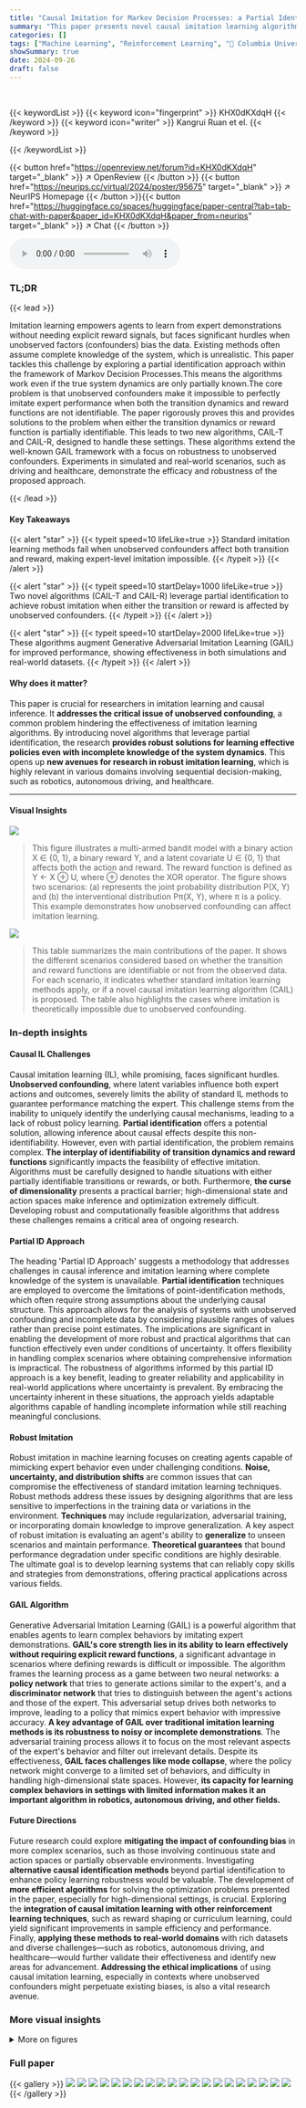 ```yaml
---
title: "Causal Imitation for Markov Decision Processes: a Partial Identification Approach"
summary: "This paper presents novel causal imitation learning algorithms using partial identification to achieve expert performance even when unobserved confounders affect Markov Decision Processes."
categories: []
tags: ["Machine Learning", "Reinforcement Learning", "🏢 Columbia University",]
showSummary: true
date: 2024-09-26
draft: false
---
```


<br>

{{< keywordList >}}
{{< keyword icon="fingerprint" >}} KHX0dKXdqH {{< /keyword >}}
{{< keyword icon="writer" >}} Kangrui Ruan et el. {{< /keyword >}}
 
{{< /keywordList >}}

{{< button href="https://openreview.net/forum?id=KHX0dKXdqH" target="_blank" >}}
↗ OpenReview
{{< /button >}}
{{< button href="https://neurips.cc/virtual/2024/poster/95675" target="_blank" >}}
↗ NeurIPS Homepage
{{< /button >}}{{< button href="https://huggingface.co/spaces/huggingface/paper-central?tab=tab-chat-with-paper&paper_id=KHX0dKXdqH&paper_from=neurips" target="_blank" >}}
↗ Chat
{{< /button >}}



<audio controls>
    <source src="https://ai-paper-reviewer.com/KHX0dKXdqH/podcast.wav" type="audio/wav">
    Your browser does not support the audio element.
</audio>


### TL;DR


{{< lead >}}

Imitation learning empowers agents to learn from expert demonstrations without needing explicit reward signals, but faces significant hurdles when unobserved factors (confounders) bias the data. Existing methods often assume complete knowledge of the system, which is unrealistic. This paper tackles this challenge by exploring a partial identification approach within the framework of Markov Decision Processes.This means the algorithms work even if the true system dynamics are only partially known.The core problem is that unobserved confounders make it impossible to perfectly imitate expert performance when both the transition dynamics and reward functions are not identifiable. The paper rigorously proves this and provides solutions to the problem when either the transition dynamics or reward function is partially identifiable. This leads to two new algorithms, CAIL-T and CAIL-R, designed to handle these settings.  These algorithms extend the well-known GAIL framework with a focus on robustness to unobserved confounders. Experiments in simulated and real-world scenarios, such as driving and healthcare, demonstrate the efficacy and robustness of the proposed approach.

{{< /lead >}}


#### Key Takeaways

{{< alert "star" >}}
{{< typeit speed=10 lifeLike=true >}} Standard imitation learning methods fail when unobserved confounders affect both transition and reward, making expert-level imitation impossible. {{< /typeit >}}
{{< /alert >}}

{{< alert "star" >}}
{{< typeit speed=10 startDelay=1000 lifeLike=true >}} Two novel algorithms (CAIL-T and CAIL-R) leverage partial identification to achieve robust imitation when either the transition or reward is affected by unobserved confounders. {{< /typeit >}}
{{< /alert >}}

{{< alert "star" >}}
{{< typeit speed=10 startDelay=2000 lifeLike=true >}} These algorithms augment Generative Adversarial Imitation Learning (GAIL) for improved performance, showing effectiveness in both simulations and real-world datasets. {{< /typeit >}}
{{< /alert >}}

#### Why does it matter?
This paper is crucial for researchers in imitation learning and causal inference.  It **addresses the critical issue of unobserved confounding**, a common problem hindering the effectiveness of imitation learning algorithms. By introducing novel algorithms that leverage partial identification, the research **provides robust solutions for learning effective policies even with incomplete knowledge of the system dynamics**.  This opens up **new avenues for research in robust imitation learning**, which is highly relevant in various domains involving sequential decision-making, such as robotics, autonomous driving, and healthcare.

------
#### Visual Insights



![](https://ai-paper-reviewer.com/KHX0dKXdqH/figures_0_1.jpg)

> This figure illustrates a multi-armed bandit model with a binary action X ∈ {0, 1}, a binary reward Y, and a latent covariate U ∈ {0, 1} that affects both the action and reward. The reward function is defined as Y ← X ⊕ U, where ⊕ denotes the XOR operator.  The figure shows two scenarios: (a) represents the joint probability distribution P(X, Y) and (b) the interventional distribution Pπ(X, Y), where π is a policy. This example demonstrates how unobserved confounding can affect imitation learning.





![](https://ai-paper-reviewer.com/KHX0dKXdqH/tables_1_1.jpg)

> This table summarizes the main contributions of the paper.  It shows the different scenarios considered based on whether the transition and reward functions are identifiable or not from the observed data. For each scenario, it indicates whether standard imitation learning methods apply, or if a novel causal imitation learning algorithm (CAIL) is proposed.  The table also highlights the cases where imitation is theoretically impossible due to unobserved confounding.





### In-depth insights


#### Causal IL Challenges
Causal imitation learning (IL), while promising, faces significant hurdles.  **Unobserved confounding**, where latent variables influence both expert actions and outcomes, severely limits the ability of standard IL methods to guarantee performance matching the expert.  This challenge stems from the inability to uniquely identify the underlying causal mechanisms, leading to a lack of robust policy learning.  **Partial identification** offers a potential solution, allowing inference about causal effects despite this non-identifiability.  However, even with partial identification, the problem remains complex.  **The interplay of identifiability of transition dynamics and reward functions** significantly impacts the feasibility of effective imitation. Algorithms must be carefully designed to handle situations with either partially identifiable transitions or rewards, or both.  Furthermore, **the curse of dimensionality** presents a practical barrier; high-dimensional state and action spaces make inference and optimization extremely difficult.  Developing robust and computationally feasible algorithms that address these challenges remains a critical area of ongoing research.

#### Partial ID Approach
The heading 'Partial ID Approach' suggests a methodology that addresses challenges in causal inference and imitation learning where complete knowledge of the system is unavailable. **Partial identification** techniques are employed to overcome the limitations of point-identification methods, which often require strong assumptions about the underlying causal structure. This approach allows for the analysis of systems with unobserved confounding and incomplete data by considering plausible ranges of values rather than precise point estimates. The implications are significant in enabling the development of more robust and practical algorithms that can function effectively even under conditions of uncertainty. It offers flexibility in handling complex scenarios where obtaining comprehensive information is impractical. The robustness of algorithms informed by this partial ID approach is a key benefit, leading to greater reliability and applicability in real-world applications where uncertainty is prevalent.  By embracing the uncertainty inherent in these situations, the approach yields adaptable algorithms capable of handling incomplete information while still reaching meaningful conclusions.

#### Robust Imitation
Robust imitation in machine learning focuses on creating agents capable of mimicking expert behavior even under challenging conditions.  **Noise, uncertainty, and distribution shifts** are common issues that can compromise the effectiveness of standard imitation learning techniques.  Robust methods address these issues by designing algorithms that are less sensitive to imperfections in the training data or variations in the environment.  **Techniques** may include regularization, adversarial training, or incorporating domain knowledge to improve generalization.  A key aspect of robust imitation is evaluating an agent's ability to **generalize** to unseen scenarios and maintain performance. **Theoretical guarantees** that bound performance degradation under specific conditions are highly desirable.  The ultimate goal is to develop learning systems that can reliably copy skills and strategies from demonstrations, offering practical applications across various fields.

#### GAIL Algorithm
Generative Adversarial Imitation Learning (GAIL) is a powerful algorithm that enables agents to learn complex behaviors by imitating expert demonstrations.  **GAIL's core strength lies in its ability to learn effectively without requiring explicit reward functions**, a significant advantage in scenarios where defining rewards is difficult or impossible. The algorithm frames the learning process as a game between two neural networks: a **policy network** that tries to generate actions similar to the expert's, and a **discriminator network** that tries to distinguish between the agent's actions and those of the expert. This adversarial setup drives both networks to improve, leading to a policy that mimics expert behavior with impressive accuracy.  **A key advantage of GAIL over traditional imitation learning methods is its robustness to noisy or incomplete demonstrations**. The adversarial training process allows it to focus on the most relevant aspects of the expert's behavior and filter out irrelevant details. Despite its effectiveness, **GAIL faces challenges like mode collapse**, where the policy network might converge to a limited set of behaviors, and difficulty in handling high-dimensional state spaces. However, **its capacity for learning complex behaviors in settings with limited information makes it an important algorithm in robotics, autonomous driving, and other fields.** 

#### Future Directions
Future research could explore **mitigating the impact of confounding bias** in more complex scenarios, such as those involving continuous state and action spaces or partially observable environments.  Investigating **alternative causal identification methods** beyond partial identification to enhance policy learning robustness would be valuable.  The development of **more efficient algorithms** for solving the optimization problems presented in the paper, especially for high-dimensional settings, is crucial.  Exploring the **integration of causal imitation learning with other reinforcement learning techniques**, such as reward shaping or curriculum learning, could yield significant improvements in sample efficiency and performance. Finally, **applying these methods to real-world domains** with rich datasets and diverse challenges—such as robotics, autonomous driving, and healthcare—would further validate their effectiveness and identify new areas for advancement.  **Addressing the ethical implications** of using causal imitation learning, especially in contexts where unobserved confounders might perpetuate existing biases, is also a vital research avenue.


### More visual insights

<details>
<summary>More on figures
</summary>


![](https://ai-paper-reviewer.com/KHX0dKXdqH/figures_3_1.jpg)

> This figure shows two causal diagrams representing Markov Decision Processes (MDPs).  The left diagram (a) shows the MDP from the imitator's perspective, illustrating how the imitator interacts with the environment using actions (Xt) based on observed states (St) to receive rewards (Yt). The right diagram (b) represents the observational data available to the imitator, demonstrating how the expert's actions and rewards are influenced by unobserved confounders (Ut) that are not visible to the imitator. This highlights the challenge of imitation learning when unobserved confounding is present.


![](https://ai-paper-reviewer.com/KHX0dKXdqH/figures_5_1.jpg)

> This figure displays two causal diagrams illustrating Markov Decision Processes (MDPs). Diagram (a) shows the MDP from the imitator's perspective, while diagram (b) illustrates the MDP generating the expert's demonstration data. The key difference lies in the presence of an unobserved confounder U in diagram (b), affecting both the expert's actions (Xt) and rewards (Yt). This unobserved confounder is crucial in highlighting the challenges posed by unobserved confounding bias in imitation learning.  The diagrams use shaded blue for actions (Xt) and shaded red for latent rewards (Yt).


![](https://ai-paper-reviewer.com/KHX0dKXdqH/figures_8_1.jpg)

> This figure presents the results of experiments comparing three imitation learning algorithms (CAIL, GAIL, and BC) against an expert in the MDPobs scenario.  Panel (a) shows a histogram of the performance gap (imitator's performance minus expert's performance) for many runs of the MDPobs experiment, revealing a significant portion of runs where the imitator underperformed the expert. Panel (b) presents learning curves that illustrate the average return of each algorithm across epochs, demonstrating the convergence of the algorithms. Panel (c) displays the final average return for each method, indicating the relative performance of CAIL, GAIL, and BC compared to the expert. 


![](https://ai-paper-reviewer.com/KHX0dKXdqH/figures_20_1.jpg)

> This figure presents simulation results comparing the performance of three imitation learning algorithms (CAIL, GAIL, and BC) against an expert.  Subfigure (a) shows a histogram of the performance gap between each algorithm and the expert for a specific experiment (MDPobs). Subfigure (b) displays the learning curves of the three algorithms showing their performance over epochs. Subfigure (c) shows a bar chart of the final average return for each algorithm.


</details>






### Full paper

{{< gallery >}}
<img src="https://ai-paper-reviewer.com/KHX0dKXdqH/1.png" class="grid-w50 md:grid-w33 xl:grid-w25" />
<img src="https://ai-paper-reviewer.com/KHX0dKXdqH/2.png" class="grid-w50 md:grid-w33 xl:grid-w25" />
<img src="https://ai-paper-reviewer.com/KHX0dKXdqH/3.png" class="grid-w50 md:grid-w33 xl:grid-w25" />
<img src="https://ai-paper-reviewer.com/KHX0dKXdqH/4.png" class="grid-w50 md:grid-w33 xl:grid-w25" />
<img src="https://ai-paper-reviewer.com/KHX0dKXdqH/5.png" class="grid-w50 md:grid-w33 xl:grid-w25" />
<img src="https://ai-paper-reviewer.com/KHX0dKXdqH/6.png" class="grid-w50 md:grid-w33 xl:grid-w25" />
<img src="https://ai-paper-reviewer.com/KHX0dKXdqH/7.png" class="grid-w50 md:grid-w33 xl:grid-w25" />
<img src="https://ai-paper-reviewer.com/KHX0dKXdqH/8.png" class="grid-w50 md:grid-w33 xl:grid-w25" />
<img src="https://ai-paper-reviewer.com/KHX0dKXdqH/9.png" class="grid-w50 md:grid-w33 xl:grid-w25" />
<img src="https://ai-paper-reviewer.com/KHX0dKXdqH/10.png" class="grid-w50 md:grid-w33 xl:grid-w25" />
<img src="https://ai-paper-reviewer.com/KHX0dKXdqH/11.png" class="grid-w50 md:grid-w33 xl:grid-w25" />
<img src="https://ai-paper-reviewer.com/KHX0dKXdqH/12.png" class="grid-w50 md:grid-w33 xl:grid-w25" />
<img src="https://ai-paper-reviewer.com/KHX0dKXdqH/13.png" class="grid-w50 md:grid-w33 xl:grid-w25" />
<img src="https://ai-paper-reviewer.com/KHX0dKXdqH/14.png" class="grid-w50 md:grid-w33 xl:grid-w25" />
<img src="https://ai-paper-reviewer.com/KHX0dKXdqH/15.png" class="grid-w50 md:grid-w33 xl:grid-w25" />
<img src="https://ai-paper-reviewer.com/KHX0dKXdqH/16.png" class="grid-w50 md:grid-w33 xl:grid-w25" />
<img src="https://ai-paper-reviewer.com/KHX0dKXdqH/17.png" class="grid-w50 md:grid-w33 xl:grid-w25" />
<img src="https://ai-paper-reviewer.com/KHX0dKXdqH/18.png" class="grid-w50 md:grid-w33 xl:grid-w25" />
<img src="https://ai-paper-reviewer.com/KHX0dKXdqH/19.png" class="grid-w50 md:grid-w33 xl:grid-w25" />
<img src="https://ai-paper-reviewer.com/KHX0dKXdqH/20.png" class="grid-w50 md:grid-w33 xl:grid-w25" />
{{< /gallery >}}
